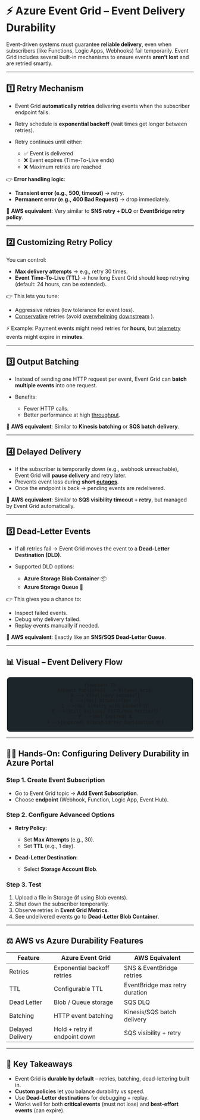 # ⚡ **Azure Event Grid – Event Delivery Durability**

Event-driven systems must guarantee **reliable delivery**, even when subscribers (like Functions, Logic Apps, Webhooks) fail temporarily.
Event Grid includes several built-in mechanisms to ensure events **aren’t lost** and are retried smartly.

---

## 1️⃣ **Retry Mechanism**

- Event Grid **automatically retries** delivering events when the subscriber endpoint fails.
- Retry schedule is **exponential backoff** (wait times get longer between retries).
- Retry continues until either:

  - ✅ Event is delivered
  - ❌ Event expires (Time-To-Live ends)
  - ❌ Maximum retries are reached

👉 **Error handling logic**:

- **Transient error (e.g., 500, timeout)** → retry.
- **Permanent error (e.g., 400 Bad Request)** → drop immediately.

📌 **AWS equivalent**: Very similar to **SNS retry + DLQ** or **EventBridge retry policy**.

---

## 2️⃣ **Customizing Retry Policy**

You can control:

- **Max delivery attempts** → e.g., retry 30 times.
- **Event Time-To-Live (TTL)** → how long Event Grid should keep retrying (default: 24 hours, can be extended).

👉 This lets you tune:

- Aggressive retries (low tolerance for event loss).
- <u title="المتحفظة">Conservative</u> retries (avoid <u title="انهاك">overwhelming</u> <u title="المصب">downstream</u> ).

⚡ Example: Payment events might need retries for **hours**, but <u title="القياس">telemetry</u> events might expire in **minutes**.

---

## 3️⃣ **Output Batching**

- Instead of sending one HTTP request per event, Event Grid can **batch multiple events** into one request.
- Benefits:

  - Fewer HTTP calls.
  - Better performance at high <u title="معدل الانتاجية">throughput</u>.

📌 **AWS equivalent**: Similar to **Kinesis batching** or **SQS batch delivery**.

---

## 4️⃣ **Delayed Delivery**

- If the subscriber is temporarily down (e.g., webhook unreachable), Event Grid will **pause delivery** and retry later.
- Prevents event loss during **short <u title="الانقطاعات">outages</u>**.
- Once the endpoint is back → pending events are redelivered.

📌 **AWS equivalent**: Similar to **SQS visibility timeout + retry**, but managed by Event Grid automatically.

---

## 5️⃣ **Dead-Letter Events**

- If all retries fail → Event Grid moves the event to a **Dead-Letter Destination (DLD)**.
- Supported DLD options:

  - **Azure Storage Blob Container** 📦
  - **Azure Storage Queue** 📨

👉 This gives you a chance to:

- Inspect failed events.
- Debug why delivery failed.
- Replay events manually if needed.

📌 **AWS equivalent**: Exactly like an **SNS/SQS Dead-Letter Queue**.

---

## 📊 **Visual** – Event Delivery Flow

<div align="center" style="background-color: #1c2529ff ;border-radius: 10px;border: 2px solid white">

```mermaid
flowchart TD
    A[Event Published] --> B[Event Grid]
    B --> C{Delivery Success?}
    C -->|Yes| D[Subscriber ✅]
    C -->|No| E[Retry with backoff 🔄]
    E -->|Still Failing| F{TTL/Max Retries?}
    F -->|Not Expired| E
    F -->|Expired| G[Dead-Letter Destination 📦]
```

</div>

---

## ✍🏻 **Hands-On:** Configuring Delivery Durability in Azure Portal

### **Step 1. Create Event Subscription**

- Go to Event Grid topic → **Add Event Subscription**.
- Choose **endpoint** (Webhook, Function, Logic App, Event Hub).

### **Step 2. Configure Advanced Options**

- **Retry Policy**:

  - Set **Max Attempts** (e.g., 30).
  - Set **TTL** (e.g., 1 day).

- **Dead-Letter Destination**:

  - Select **Storage Account Blob**.

### **Step 3. Test**

1. Upload a file in Storage (if using Blob events).
2. Shut down the subscriber temporarily.
3. Observe retries in **Event Grid Metrics**.
4. See undelivered events go to **Dead-Letter Blob Container**.

---

## ⚖️ **AWS vs Azure Durability Features**

| Feature          | Azure Event Grid              | AWS Equivalent                 |
| ---------------- | ----------------------------- | ------------------------------ |
| Retries          | Exponential backoff retries   | SNS & EventBridge retries      |
| TTL              | Configurable TTL              | EventBridge max retry duration |
| Dead Letter      | Blob / Queue storage          | SQS DLQ                        |
| Batching         | HTTP event batching           | Kinesis/SQS batch delivery     |
| Delayed Delivery | Hold + retry if endpoint down | SQS visibility + retry         |

---

## 🎯 **Key Takeaways**

- Event Grid is **durable by default** – retries, batching, dead-lettering built in.
- **Custom policies** let you balance durability vs speed.
- Use **Dead-Letter destinations** for debugging + replay.
- Works well for both **critical events** (must not lose) and **best-effort events** (can expire).
